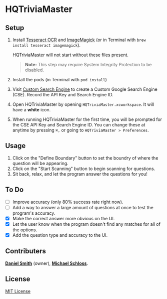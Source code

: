 # HQTriviaMaster

## Setup
1. Install [Tesseract OCR](https://github.com/tesseract-ocr/tesseract/wiki) and [ImageMagick](https://www.imagemagick.org/script/download.php) (or in Terminal with `brew install tesseract imagemagick`).  

    HQTriviaMaster will not start without these files present.  
    > **Note:** This step may require System Integrity Protection to be disabled.
2. Install the pods (in Terminal with `pod install`)
3. Visit [Custom Search Engine](https://cse.google.com/cse/) to create a Custom Google Search Engine (CSE).  Record the API Key and Search Engine ID.
4. Open HQTriviaMaster by opening `HQTriviaMaster.xcworkspace`.  It will have a **white** icon.
5. When running HQTriviaMaster for the first time, you will be prompted for the CSE API Key and Search Engine ID.  You can change these at anytime by pressing `⌘,` or going to `HQTriviaMaster > Preferences`.

## Usage
1. Click on the "Define Boundary" button to set the boundry of where the question will be appearing.
2. Click on the "Start Scanning" button to begin scanning for questions.
3. Sit back, relax, and let the program answer the questions for you!

## To Do
- [ ] Improve accuracy (only 80% success rate right now).
- [ ] Add a way to answer a large amount of questions at once to test the program's accuracy.
- [x] Make the correct answer more obvious on the UI.
- [x] Let the user know when the program doesn't find any matches for all of the options.
- [x] Add the question type and accuracy to the UI.

## Contributers
 [**Daniel Smith**](https://github.com/DanielSmith1239) (owner), [**Michael Schloss**](https://github.com/schlossm).
 
## License
 [MIT License](https://github.com/DanielSmith1239/HQTriviaMaster/blob/master/LICENSE)
